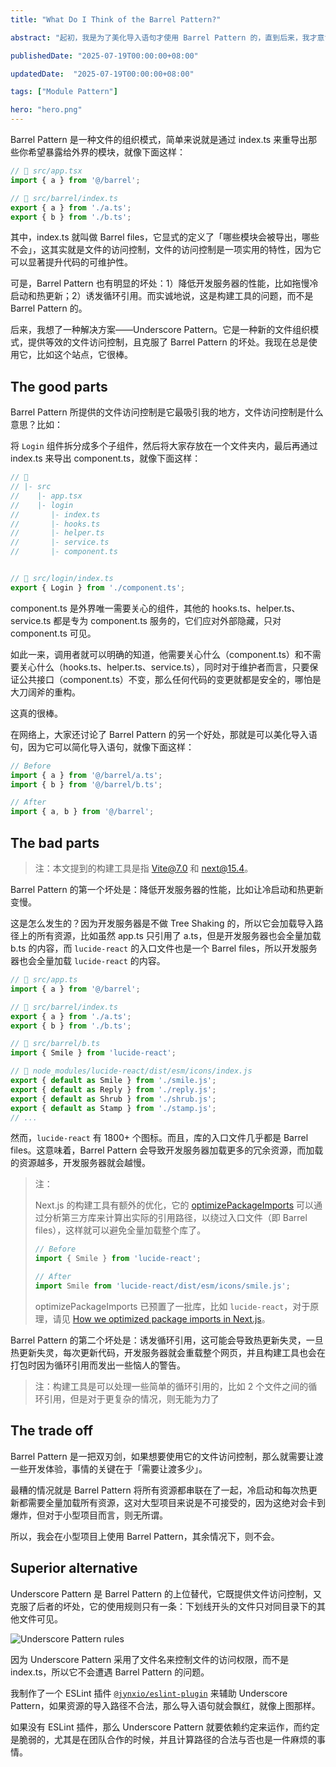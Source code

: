 ```yaml
---
title: "What Do I Think of the Barrel Pattern?"

abstract: "起初，我是为了美化导入语句才使用 Barrel Pattern 的，直到后来，我才意识到它真正的威力——文件的访问控制。然而，由于众所周知的性能问题，我开始构想一种新的方案。"

publishedDate: "2025-07-19T00:00:00+08:00"

updatedDate:  "2025-07-19T00:00:00+08:00"

tags: ["Module Pattern"]

hero: "hero.png"
---
```

Barrel Pattern 是一种文件的组织模式，简单来说就是通过 index.ts 来重导出那些你希望暴露给外界的模块，就像下面这样：

```ts
// 📃 src/app.tsx
import { a } from '@/barrel';

// 📃 src/barrel/index.ts
export { a } from './a.ts';
export { b } from './b.ts';
```

其中，index.ts 就叫做 Barrel files，它显式的定义了「哪些模块会被导出，哪些不会」，这其实就是文件的访问控制，文件的访问控制是一项实用的特性，因为它可以显著提升代码的可维护性。

可是，Barrel Pattern 也有明显的坏处：1）降低开发服务器的性能，比如拖慢冷启动和热更新；2）诱发循环引用。而实诚地说，这是构建工具的问题，而不是 Barrel Pattern 的。

后来，我想了一种解决方案——Underscore Pattern。它是一种新的文件组织模式，提供等效的文件访问控制，且克服了 Barrel Pattern 的坏处。我现在总是使用它，比如这个站点，它很棒。

## The good parts

Barrel Pattern 所提供的文件访问控制是它最吸引我的地方，文件访问控制是什么意思？比如：

将 `Login` 组件拆分成多个子组件，然后将大家存放在一个文件夹内，最后再通过 index.ts 来导出 component.ts，就像下面这样：

```ts
// 📁
// |- src
//    |- app.tsx
//    |- login
//       |- index.ts
//       |- hooks.ts
//       |- helper.ts
//       |- service.ts
//       |- component.ts


// 📃 src/login/index.ts
export { Login } from './component.ts';
```

component.ts 是外界唯一需要关心的组件，其他的 hooks.ts、helper.ts、service.ts 都是专为 component.ts 服务的，它们应对外部隐藏，只对 component.ts 可见。

如此一来，调用者就可以明确的知道，他需要关心什么（component.ts）和不需要关心什么（hooks.ts、helper.ts、service.ts），同时对于维护者而言，只要保证公共接口（component.ts）不变，那么任何代码的变更就都是安全的，哪怕是大刀阔斧的重构。

这真的很棒。

在网络上，大家还讨论了 Barrel Pattern 的另一个好处，那就是可以美化导入语句，因为它可以简化导入语句，就像下面这样：

```ts
// Before
import { a } from '@/barrel/a.ts';
import { b } from '@/barrel/b.ts';

// After
import { a, b } from '@/barrel';
```

## The bad parts

> 注：本文提到的构建工具是指 Vite@7.0 和 next@15.4。

Barrel Pattern 的第一个坏处是：降低开发服务器的性能，比如让冷启动和热更新变慢。

这是怎么发生的？因为开发服务器是不做 Tree Shaking 的，所以它会加载导入路径上的所有资源，比如虽然 app.ts 只引用了 a.ts，但是开发服务器也会全量加载 b.ts 的内容，而 `lucide-react` 的入口文件也是一个 Barrel files，所以开发服务器也会全量加载 `lucide-react` 的内容。

```ts
// 📃 src/app.ts
import { a } from '@/barrel';

// 📃 src/barrel/index.ts
export { a } from './a.ts';
export { b } from './b.ts';

// 📃 src/barrel/b.ts
import { Smile } from 'lucide-react';

// 📃 node_modules/lucide-react/dist/esm/icons/index.js
export { default as Smile } from './smile.js';
export { default as Reply } from './reply.js';
export { default as Shrub } from './shrub.js';
export { default as Stamp } from './stamp.js';
// ...
```

然而，`lucide-react` 有 1800+ 个图标。而且，库的入口文件几乎都是 Barrel files。这意味着，Barrel Pattern 会导致开发服务器加载更多的冗余资源，而加载的资源越多，开发服务器就会越慢。

> 注：
>
> Next.js 的构建工具有额外的优化，它的 [optimizePackageImports](https://nextjs.org/docs/app/api-reference/config/next-config-js/optimizePackageImports) 可以通过分析第三方库来计算出实际的引用路径，以绕过入口文件（即 Barrel files），这样就可以避免全量加载整个库了。
>
> ```ts
> // Before
> import { Smile } from 'lucide-react';
> 
> // After
> import Smile from 'lucide-react/dist/esm/icons/smile.js';
> ```
>
> optimizePackageImports 已预置了一批库，比如 `lucide-react`，对于原理，请见 [How we optimized package imports in Next.js](https://vercel.com/blog/how-we-optimized-package-imports-in-next-js#new-solution:-optimizepackageimports)。

Barrel Pattern 的第二个坏处是：诱发循环引用，这可能会导致热更新失灵，一旦热更新失灵，每次更新代码，开发服务器就会重载整个网页，并且构建工具也会在打包时因为循环引用而发出一些恼人的警告。

> 注：构建工具是可以处理一些简单的循环引用的，比如 2 个文件之间的循环引用，但是对于更复杂的情况，则无能为力了

## The trade off

Barrel Pattern 是一把双刃剑，如果想要使用它的文件访问控制，那么就需要让渡一些开发体验，事情的关键在于「需要让渡多少」。

最糟的情况就是 Barrel Pattern 将所有资源都串联在了一起，冷启动和每次热更新都需要全量加载所有资源，这对大型项目来说是不可接受的，因为这绝对会卡到爆炸，但对于小型项目而言，则无所谓。

所以，我会在小型项目上使用 Barrel Pattern，其余情况下，则不会。

## Superior alternative

Underscore Pattern 是 Barrel Pattern 的上位替代，它既提供文件访问控制，又克服了后者的坏处，它的使用规则只有一条：下划线开头的文件只对同目录下的其他文件可见。

![Underscore Pattern rules](./img/underscore-pattern-rule.png)

因为 Underscore Pattern 采用了文件名来控制文件的访问权限，而不是 index.ts，所以它不会遭遇 Barrel Pattern 的问题。

我制作了一个 ESLint 插件 [`@jynxio/eslint-plugin`](https://github.com/jynxio/eslint-plugin) 来辅助 Underscore Pattern，如果资源的导入路径不合法，那么导入语句就会飘红，就像上图那样。

如果没有 ESLint 插件，那么 Underscore Pattern 就要依赖约定来运作，而约定是脆弱的，尤其是在团队合作的时候，并且计算路径的合法与否也是一件麻烦的事情。
